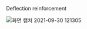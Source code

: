 Deflection reinforcement

![화면 캡처 2021-09-30 121305](https://user-images.githubusercontent.com/16078263/135380117-85476c93-e8dc-40fb-93f1-a8f4b6143d1d.png)
